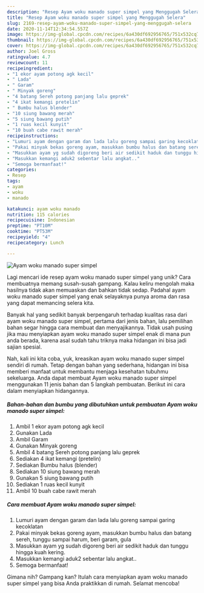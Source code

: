 ```yaml
---
description: "Resep Ayam woku manado super simpel yang Menggugah Selera"
title: "Resep Ayam woku manado super simpel yang Menggugah Selera"
slug: 2169-resep-ayam-woku-manado-super-simpel-yang-menggugah-selera
date: 2020-11-14T12:34:54.557Z
image: https://img-global.cpcdn.com/recipes/6a430df692956765/751x532cq70/ayam-woku-manado-super-simpel-foto-resep-utama.jpg
thumbnail: https://img-global.cpcdn.com/recipes/6a430df692956765/751x532cq70/ayam-woku-manado-super-simpel-foto-resep-utama.jpg
cover: https://img-global.cpcdn.com/recipes/6a430df692956765/751x532cq70/ayam-woku-manado-super-simpel-foto-resep-utama.jpg
author: Joel Gross
ratingvalue: 4.7
reviewcount: 11
recipeingredient:
- "1 ekor ayam potong agk kecil"
- " Lada"
- " Garam"
- " Minyak goreng"
- "4 batang Sereh potong panjang lalu geprek"
- "4 ikat kemangi pretelin"
- " Bumbu halus blender"
- "10 siung bawang merah"
- "5 siung bawang putih"
- "1 ruas kecil kunyit"
- "10 buah cabe rawit merah"
recipeinstructions:
- "Lumuri ayam dengan garam dan lada lalu goreng sampai garing kecoklatan"
- "Pakai minyak bekas goreng ayam, masukkan bumbu halus dan batang sereh, tunggu sampai harum, beri garam, gula"
- "Masukkan ayam yg sudah digoreng beri air sedikit haduk dan tunggu hingga kuah kering."
- "Masukkan kemangi aduk2 sebentar lalu angkat.."
- "Semoga bermanfaat!"
categories:
- Resep
tags:
- ayam
- woku
- manado

katakunci: ayam woku manado 
nutrition: 115 calories
recipecuisine: Indonesian
preptime: "PT10M"
cooktime: "PT53M"
recipeyield: "4"
recipecategory: Lunch

---
```



![Ayam woku manado super simpel](https://img-global.cpcdn.com/recipes/6a430df692956765/751x532cq70/ayam-woku-manado-super-simpel-foto-resep-utama.jpg)

Lagi mencari ide resep ayam woku manado super simpel yang unik? Cara membuatnya memang susah-susah gampang. Kalau keliru mengolah maka hasilnya tidak akan memuaskan dan bahkan tidak sedap. Padahal ayam woku manado super simpel yang enak selayaknya punya aroma dan rasa yang dapat memancing selera kita.



Banyak hal yang sedikit banyak berpengaruh terhadap kualitas rasa dari ayam woku manado super simpel, pertama dari jenis bahan, lalu pemilihan bahan segar hingga cara membuat dan menyajikannya. Tidak usah pusing jika mau menyiapkan ayam woku manado super simpel enak di mana pun anda berada, karena asal sudah tahu triknya maka hidangan ini bisa jadi sajian spesial.


Nah, kali ini kita coba, yuk, kreasikan ayam woku manado super simpel sendiri di rumah. Tetap dengan bahan yang sederhana, hidangan ini bisa memberi manfaat untuk membantu menjaga kesehatan tubuhmu sekeluarga. Anda dapat membuat Ayam woku manado super simpel menggunakan 11 jenis bahan dan 5 langkah pembuatan. Berikut ini cara dalam menyiapkan hidangannya.

<!--inarticleads1-->

##### Bahan-bahan dan bumbu yang dibutuhkan untuk pembuatan Ayam woku manado super simpel:

1. Ambil 1 ekor ayam potong agk kecil
1. Gunakan  Lada
1. Ambil  Garam
1. Gunakan  Minyak goreng
1. Ambil 4 batang Sereh potong panjang lalu geprek
1. Sediakan 4 ikat kemangi (pretelin)
1. Sediakan  Bumbu halus (blender)
1. Sediakan 10 siung bawang merah
1. Gunakan 5 siung bawang putih
1. Sediakan 1 ruas kecil kunyit
1. Ambil 10 buah cabe rawit merah




<!--inarticleads2-->

##### Cara membuat Ayam woku manado super simpel:

1. Lumuri ayam dengan garam dan lada lalu goreng sampai garing kecoklatan
1. Pakai minyak bekas goreng ayam, masukkan bumbu halus dan batang sereh, tunggu sampai harum, beri garam, gula
1. Masukkan ayam yg sudah digoreng beri air sedikit haduk dan tunggu hingga kuah kering.
1. Masukkan kemangi aduk2 sebentar lalu angkat..
1. Semoga bermanfaat!




Gimana nih? Gampang kan? Itulah cara menyiapkan ayam woku manado super simpel yang bisa Anda praktikkan di rumah. Selamat mencoba!

